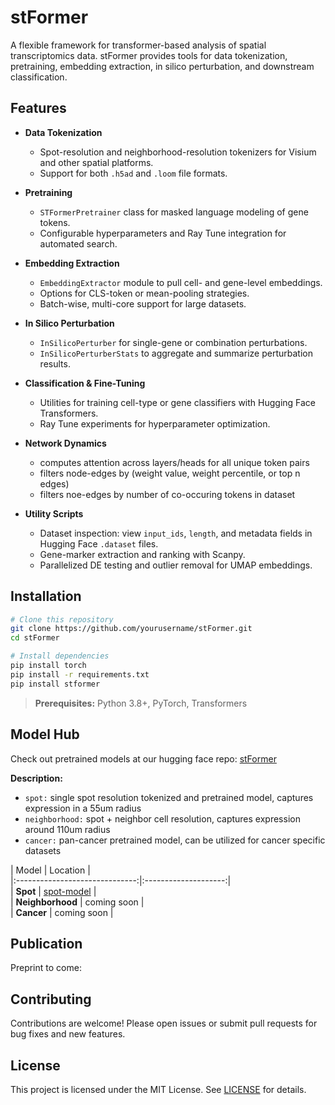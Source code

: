 # stFormer

A flexible framework for transformer-based analysis of spatial transcriptomics data. stFormer provides tools for data tokenization, pretraining, embedding extraction, in silico perturbation, and downstream classification.

## Features

- **Data Tokenization**

  - Spot-resolution and neighborhood-resolution tokenizers for Visium and other spatial platforms.
  - Support for both `.h5ad` and `.loom` file formats.

- **Pretraining**

  - `STFormerPretrainer` class for masked language modeling of gene tokens.
  - Configurable hyperparameters and Ray Tune integration for automated search.

- **Embedding Extraction**

  - `EmbeddingExtractor` module to pull cell- and gene-level embeddings.
  - Options for CLS-token or mean-pooling strategies.
  - Batch-wise, multi-core support for large datasets.

- **In Silico Perturbation**

  - `InSilicoPerturber` for single-gene or combination perturbations.
  - `InSilicoPerturberStats` to aggregate and summarize perturbation results.

- **Classification & Fine-Tuning**

  - Utilities for training cell-type or gene classifiers with Hugging Face Transformers.
  - Ray Tune experiments for hyperparameter optimization.
    
- **Network Dynamics**

  - computes attention across layers/heads for all unique token pairs
  - filters node-edges by (weight value, weight percentile, or top n edges)
  - filters noe-edges by number of co-occuring tokens in dataset

- **Utility Scripts**

  - Dataset inspection: view `input_ids`, `length`, and metadata fields in Hugging Face `.dataset` files.
  - Gene-marker extraction and ranking with Scanpy.
  - Parallelized DE testing and outlier removal for UMAP embeddings.



## Installation

```bash
# Clone this repository
git clone https://github.com/yourusername/stFormer.git
cd stFormer

# Install dependencies
pip install torch
pip install -r requirements.txt
pip install stformer
```

> **Prerequisites:** Python 3.8+, PyTorch, Transformers

## Model Hub
Check out pretrained models at our hugging face repo:  [stFormer](https://huggingface.co/Istrope/stFormer)

**Description:**
- `spot:` single spot resolution tokenized and pretrained model, captures expression in a 55um radius
- `neighborhood:` spot + neighbor cell resolution, captures expression around 110um radius
- `cancer:` pan-cancer pretrained model, can be utilized for cancer specific datasets

|             Model             |        Location       | <br>
|:------------------------------:|:--------------------:| <br>
|            **Spot**           |       [spot-model](https://huggingface.co/Istrope/stFormer/tree/main/models/spot)    | <br>
|       **Neighborhood**        |        coming soon           | <br>
|           **Cancer**          |        coming soon           | <br>

## Publication

Preprint to come: 

## Contributing

Contributions are welcome! Please open issues or submit pull requests for bug fixes and new features.

## License

This project is licensed under the MIT License. See [LICENSE](LICENSE) for details.



